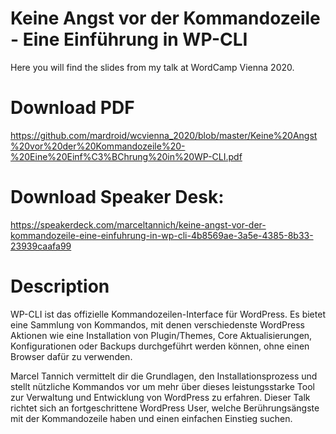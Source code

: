# Keine Angst vor der Kommandozeile - Eine Einführung in WP-CLI

Here you will find the slides from my talk at WordCamp Vienna 2020.

# Download PDF
https://github.com/mardroid/wcvienna_2020/blob/master/Keine%20Angst%20vor%20der%20Kommandozeile%20-%20Eine%20Einf%C3%BChrung%20in%20WP-CLI.pdf

# Download Speaker Desk:
https://speakerdeck.com/marceltannich/keine-angst-vor-der-kommandozeile-eine-einfuhrung-in-wp-cli-4b8569ae-3a5e-4385-8b33-23939caafa99

# Description
WP-CLI ist das offizielle Kommandozeilen-Interface für WordPress. Es bietet eine Sammlung von Kommandos, mit denen verschiedenste WordPress Aktionen wie eine Installation von Plugin/Themes, Core Aktualisierungen, Konfigurationen oder Backups durchgeführt werden können, ohne einen Browser dafür zu verwenden.

Marcel Tannich vermittelt dir die Grundlagen, den Installationsprozess und stellt nützliche Kommandos vor um mehr über dieses leistungsstarke Tool zur Verwaltung und Entwicklung von WordPress zu erfahren. Dieser Talk richtet sich an fortgeschrittene WordPress User, welche Berührungsängste mit der Kommandozeile haben und einen einfachen Einstieg suchen.
